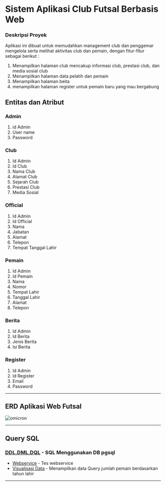 # Sistem Aplikasi Club Futsal Berbasis Web

### Deskripsi Proyek
Aplikasi ini dibuat untuk memudahkan management club dan penggemar mengelola serta melihat aktivitas club dan pemain, dengan fitur-fitur sebagai berikut :
1. Menampilkan halaman club mencakup informasi club, prestasi club, dan media sosial club
2. Menampilkan halaman data pelatih dan pemain 
3. Menampilkan halaman beita
4. menampilkan halaman register untuk pemain baru yang mau bergabung

## Entitas dan Atribut
### Admin
1. id Admin
2. User name
3. Password

### Club
1. Id Admin
2. Id Club
3. Nama Club
4. Alamat Club
5. Sejarah Club 
6. Prestasi Club
7. Media Sosial

### Official
1. Id Admin
2. Id Official
3. Nama
4. Jabatan
5. Alamat
6. Telepon
7. Tempat Tanggal Lahir 

### Pemain
1. Id Admin
2. Id Pemain
3. Nama
4. Nomor
5. Tempat Lahir
6. Tanggal Lahir
7. Alamat
8. Telepon

### Berita
1. Id Admin
2. Id Berita
3. Jenis Berita
4. Isi Berita

### Register 
1. Id Admin 
2. Id Register
3. Email
4. Password
---
## ERD Aplikasi Web Futsal
![omicron](https://user-images.githubusercontent.com/86096057/176569729-186738d9-e6d5-40e2-8f4a-c0cdc0337220.png)

---


## Query SQL
### [DDL,DML,DQL](https://github.com/rayhanyeager/IF214002/tree/main/Pertemuan11) - SQL Menggunakan DB pgsql
- [Webservice](https://github.com/rayhanyeager/IF214002/blob/main/Pertemuan14/webservice.php) - Tes webservice
- [Visualisasi Data](https://github.com/rayhanyeager/IF214002/blob/main/Pertemuan14/visualisasiData.php) - Menampilkan data Query jumlah pemain berdasarkan tahun lahir

---
